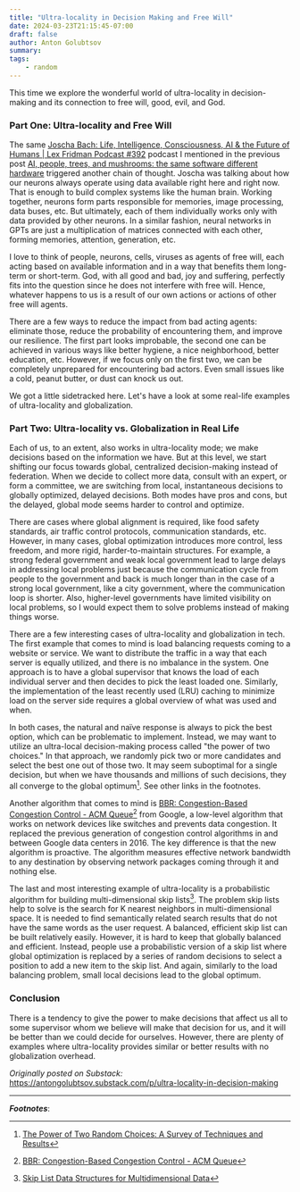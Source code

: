 ```yaml
---
title: "Ultra-locality in Decision Making and Free Will"
date: 2024-03-23T21:15:45-07:00
draft: false
author: Anton Golubtsov
summary:
tags:
    - random
---
```


This time we explore the wonderful world of ultra-locality in decision-making and its connection to free will, good, evil, and God.

### Part One: Ultra-locality and Free Will

The same [Joscha Bach: Life, Intelligence, Consciousness, AI & the Future of Humans | Lex Fridman Podcast #392](https://www.youtube.com/watch?v=e8qJsk1j2zE) podcast I mentioned in the previous post [AI, people, trees, and mushrooms: the same software different hardware](https://antongolubtsov.substack.com/p/ai-people-trees-and-mushrooms-the) triggered another chain of thought. Joscha was talking about how our neurons always operate using data available right here and right now. That is enough to build complex systems like the human brain. Working together, neurons form parts responsible for memories, image processing, data buses, etc. But ultimately, each of them individually works only with data provided by other neurons. In a similar fashion, neural networks in GPTs are just a multiplication of matrices connected with each other, forming memories, attention, generation, etc.

I love to think of people, neurons, cells, viruses as agents of free will, each acting based on available information and in a way that benefits them long-term or short-term. God, with all good and bad, joy and suffering, perfectly fits into the question since he does not interfere with free will. Hence, whatever happens to us is a result of our own actions or actions of other free will agents.

There are a few ways to reduce the impact from bad acting agents: eliminate those, reduce the probability of encountering them, and improve our resilience. The first part looks improbable, the second one can be achieved in various ways like better hygiene, a nice neighborhood, better education, etc. However, if we focus only on the first two, we can be completely unprepared for encountering bad actors. Even small issues like a cold, peanut butter, or dust can knock us out.

We got a little sidetracked here. Let's have a look at some real-life examples of ultra-locality and globalization.

### Part Two: Ultra-locality vs. Globalization in Real Life

Each of us, to an extent, also works in ultra-locality mode; we make decisions based on the information we have. But at this level, we start shifting our focus towards global, centralized decision-making instead of federation. When we decide to collect more data, consult with an expert, or form a committee, we are switching from local, instantaneous decisions to globally optimized, delayed decisions. Both modes have pros and cons, but the delayed, global mode seems harder to control and optimize.

There are cases where global alignment is required, like food safety standards, air traffic control protocols, communication standards, etc. However, in many cases, global optimization introduces more control, less freedom, and more rigid, harder-to-maintain structures. For example, a strong federal government and weak local government lead to large delays in addressing local problems just because the communication cycle from people to the government and back is much longer than in the case of a strong local government, like a city government, where the communication loop is shorter. Also, higher-level governments have limited visibility on local problems, so I would expect them to solve problems instead of making things worse.

There are a few interesting cases of ultra-locality and globalization in tech. The first example that comes to mind is load balancing requests coming to a website or service. We want to distribute the traffic in a way that each server is equally utilized, and there is no imbalance in the system. One approach is to have a global supervisor that knows the load of each individual server and then decides to pick the least loaded one. Similarly, the implementation of the least recently used (LRU) caching to minimize load on the server side requires a global overview of what was used and when.

In both cases, the natural and naïve response is always to pick the best option, which can be problematic to implement. Instead, we may want to utilize an ultra-local decision-making process called "the power of two choices." In that approach, we randomly pick two or more candidates and select the best one out of those two. It may seem suboptimal for a single decision, but when we have thousands and millions of such decisions, they all converge to the global optimum[^1]. See other links in the footnotes.

Another algorithm that comes to mind is [BBR: Congestion-Based Congestion Control - ACM Queue](https://queue.acm.org/detail.cfm?id=3022184)[^4] from Google, a low-level algorithm that works on network devices like switches and prevents data congestion. It replaced the previous generation of congestion control algorithms in and between Google data centers in 2016. The key difference is that the new algorithm is proactive. The algorithm measures effective network bandwidth to any destination by observing network packages coming through it and nothing else.

The last and most interesting example of ultra-locality is a probabilistic algorithm for building multi-dimensional skip lists[^5]. The problem skip lists help to solve is the search for K nearest neighbors in multi-dimensional space. It is needed to find semantically related search results that do not have the same words as the user request. A balanced, efficient skip list can be built relatively easily. However, it is hard to keep that globally balanced and efficient. Instead, people use a probabilistic version of a skip list where global optimization is replaced by a series of random decisions to select a position to add a new item to the skip list. And again, similarly to the load balancing problem, small local decisions lead to the global optimum.

### Conclusion

There is a tendency to give the power to make decisions that affect us all to some supervisor whom we believe will make that decision for us, and it will be better than we could decide for ourselves. However, there are plenty of examples where ultra-locality provides similar or better results with no globalization overhead.

_Originally posted on Substack:_ https://antongolubtsov.substack.com/p/ultra-locality-in-decision-making

---

**_Footnotes_**:
[^1]: [The Power of Two Random Choices: A Survey of Techniques and Results](https://danluu.com/2choices-eviction/)
[^2]: [Caches: LRU v. random](https://danluu.com/2choices-eviction/)
[^3]: [Supported load balancers — envoy 1.30.0-dev-b68af0 documentation](https://www.envoyproxy.io/docs/envoy/latest/intro/arch_overview/upstream/load_balancing/load_balancers#weighted-least-request)
[^4]: [BBR: Congestion-Based Congestion Control - ACM Queue](https://queue.acm.org/detail.cfm?id=3022184)
[^5]: [Skip List Data Structures for Multidimensional Data](https://citeseerx.ist.psu.edu/document?repid=rep1&type=pdf&doi=3323f942f3dd67bd4d27cc54349f07397452c84f)

